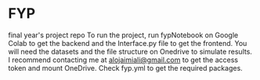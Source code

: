 # FYP
final year's project repo
To run the project, run fypNotebook on Google Colab to get the backend and the Interface.py file to get the frontend. You will need the datasets and the file structure on Onedrive to simulate results. I recommend contacting me at alojaimiali@gmail.com to get the access token and mount OneDrive. Check fyp.yml to get the required packages.  
